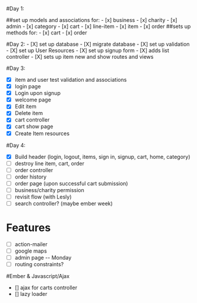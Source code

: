 #Day 1:

##set up models and associations for:
	- [x] business
	- [x] charity
	- [x] admin
	- [x] category
	- [x] cart
	- [x] line-item
	- [x] item
	- [x] order
##sets up methods for:
	- [x] cart
	- [x] order

#Day 2:
	- [X] set up database
	- [X] migrate database
	- [X] set up validation
	- [X] set up User Resources
	- [X] set up signup form
	- [X] adds list controller
	- [X] sets up item new and show routes and views

#Day 3:
- [X] item and user test validation and associations
- [X] login page 
- [X] Login upon signup
- [X] welcome page
- [X] Edit item
- [X] Delete item
- [X] cart controller
- [X] cart show page
- [X] Create Item resources

#Day 4:
- [X] Build header (login, logout, items, sign in, signup, cart, home, category)
- [ ] destroy line item, cart, order
- [ ] order controller
- [ ] order history
- [ ] order page (upon successful cart submission)
- [ ] business/charity permission
- [ ] revisit flow (with Lesly)
- [ ] search controller? (maybe ember week)

# Features
- [ ] action-mailer
- [ ] google maps
- [ ] admin page -- Monday
- [ ] routing constraints?

#Ember & Javascript/Ajax
- [] ajax for carts controller
- [] lazy loader
